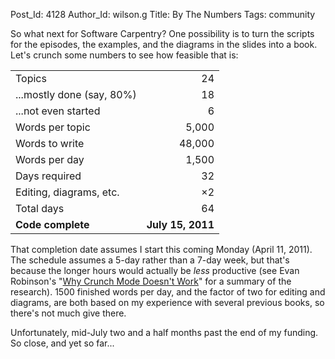 Post_Id: 4128
Author_Id: wilson.g
Title: By The Numbers
Tags: community

<p>So what next for Software Carpentry? One possibility is to turn the scripts for the episodes, the examples, and the diagrams in the slides into a book. Let's crunch some numbers to see how feasible that is:</p>
<table>
<tbody>
<tr>
<td>Topics</td>
<td style="text-align: right;">24</td>
</tr>
<tr>
<td>...mostly done (say, 80%)</td>
<td style="text-align: right;">18</td>
</tr>
<tr>
<td>...not even started</td>
<td style="text-align: right;">6</td>
</tr>
<tr>
<td>Words per topic</td>
<td style="text-align: right;">5,000</td>
</tr>
<tr>
<td>Words to write</td>
<td style="text-align: right;">48,000</td>
</tr>
<tr>
<td>Words per day</td>
<td style="text-align: right;">1,500</td>
</tr>
<tr>
<td>Days required</td>
<td style="text-align: right;">32</td>
</tr>
<tr>
<td>Editing, diagrams, etc.</td>
<td style="text-align: right;">&times;2</td>
</tr>
<tr>
<td>Total days</td>
<td style="text-align: right;">64</td>
</tr>
<tr>
<td><strong>Code complete</strong></td>
<td style="text-align: right;"><strong>July 15, 2011</strong></td>
</tr>
</tbody>
</table>
<p>That completion date assumes I start this coming Monday (April 11, 2011). The schedule assumes a 5-day rather than a 7-day week, but that's because the longer hours would actually be <em>less</em> productive (see Evan Robinson's "<a href="http://www.igda.org/why-crunch-modes-doesnt-work-six-lessons">Why Crunch Mode Doesn't Work</a>" for a summary of the research). 1500 finished words per day, and the factor of two for editing and diagrams, are both based on my experience with several previous books, so there's not much give there.</p>
<p>Unfortunately, mid-July two and a half months past the end of my funding. So close, and yet so far...</p>
